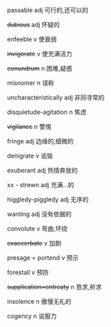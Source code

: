 passable		adj		可行的,还可以的

~~dubious~~		adj		怀疑的

enfeeble		v		使衰弱

~~invigorate~~		v		使充满活力

~~conundrum~~		n		困难,疑惑

misnomer		n		误称

uncharacteristically		adj		非同寻常的

disquietude-agitation		n		焦虑

~~vigilance~~		n		警惕

fringe		adj		边缘的,细微的

denigrate		v		诋毁

exuberant		adj		热情奔放的

xx - strewn		adj		充满...的

higgledy-piggledy		adj		无序的

wanting		adj		没有依据的

convolute		v		弯曲,环绕

~~exaccerbate~~		v		加剧

presage = portend		v		预示

forestall		v		预防

~~supplication=entreaty~~		n		恳求,祈求

insolence		n		傲慢无礼的

cogency		n		说服力